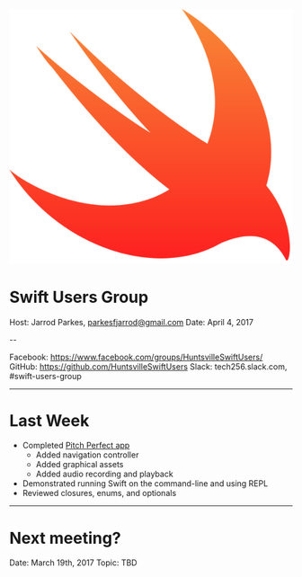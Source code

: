 <!-- $size: 4:3 -->
<!-- page_number: true -->

![30% Swift Users Group Logo](../images/logo.png)
# Swift Users Group
Host: Jarrod Parkes, parkesfjarrod@gmail.com
Date: April 4, 2017

--

Facebook: https://www.facebook.com/groups/HuntsvilleSwiftUsers/
GitHub: https://github.com/HuntsvilleSwiftUsers
Slack: tech256.slack.com, #swift-users-group

---

# Last Week

- Completed [Pitch Perfect app](https://github.com/HuntsvilleSwiftUsers/pitch-perfect)
  - Added navigation controller
  - Added graphical assets
  - Added audio recording and playback
- Demonstrated running Swift on the command-line and using REPL
- Reviewed closures, enums, and optionals

---

# Next meeting?

Date: March 19th, 2017
Topic: TBD
